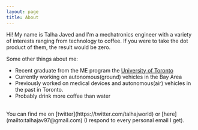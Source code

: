 ```yaml
---
layout: page
title: About
---
```

Hi!
My name is Talha Javed and I'm a mechatronics engineer with a variety of interests ranging from technology to coffee. If you were to take the dot product of them, the result would be zero.

Some other things about me:
- Recent graduate from the ME program the [University of Toronto](https://www.mie.utoronto.ca/undergraduate/undergraduate-program/mechanical-engineering/)
- Currently working on autonomous(ground) vehicles in the Bay Area
- Previously worked on medical devices and autonomous(air) vehicles in the past in Toronto.
- Probably drink more coffee than water 

<br>
You can find me on [twitter](https://twitter.com/talhajworld) or [here](mailto:talhajav97@gmail.com) (I respond to every personal email I get).<br>
<br>
